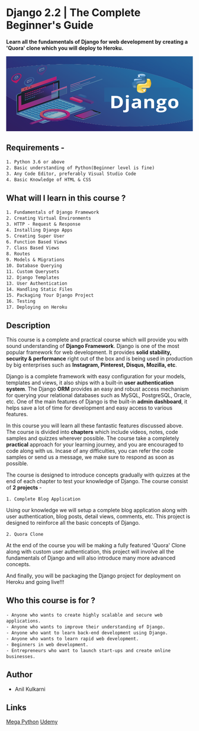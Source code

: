 # Django 2.2 | The Complete Beginner's Guide

**Learn all the fundamentals of Django for web development by creating a 'Quora' clone which you will deploy to Heroku.**

![Django Beginner](assets/img/quddle-udemy-banner-github.png)

## Requirements -

    1. Python 3.6 or above
    2. Basic understanding of Python(Beginner level is fine)
    3. Any Code Editor, preferably Visual Studio Code
    4. Basic Knowledge of HTML & CSS

## What will I learn in this course ?

    1. Fundamentals of Django Framework
    2. Creating Virtual Environments
    3. HTTP - Request & Response
    4. Installing Django Apps
    5. Creating Super User
    6. Function Based Views
    7. Class Based Views
    8. Routes
    9. Models & Migrations
    10. Database Querying
    11. Custom Querysets
    12. Django Templates
    13. User Authentication
    14. Handling Static Files
    15. Packaging Your Django Project
    16. Testing
    17. Deploying on Heroku

## Description

This course is a complete and practical course which will provide you with sound understanding of **Django Framework**. Django is one of the most popular framework for web development. It provides **solid stability, security & performance** right out of the box and is being used in production by big enterprises such as **Instagram, Pinterest, Disqus, Mozilla, etc**.

Django is a complete framework with easy configuration for your models, templates and views, it also ships with a built-in **user authentication system**. The Django **ORM** provides an easy and robust access mechanism for querying your relational databases such as MySQL, PostgreSQL, Oracle, etc. One of the main features of Django is the built-in **admin dashboard**, it helps save a lot of time for development and easy access to various features.

In this course you will learn all these fantastic features discussed above. The course is divided into **chapters** which include videos, notes, code samples and quizzes wherever possible. The course take a completely **practical** approach for your learning journey, and you are encouraged to code along with us. Incase of any difficulties, you can refer the code samples or send us a message, we make sure to respond as soon as possible.

The course is designed to introduce concepts gradually with quizzes at the end of each chapter to test your knowledge of Django. The course consist of **2 projects** -

    1. Complete Blog Application

Using our knowledge we will setup a complete blog application along with user authentication, blog posts, detail views, comments, etc. This project is designed to reinforce all the basic concepts of Django.

    2. Quora Clone

At the end of the course you will be making a fully featured 'Quora' Clone along with custom user authentication, this project will involve all the fundamentals of Django and will also introduce many more advanced concepts.

And finally, you will be packaging the Django project for deployment on Heroku and going live!!!

## Who this course is for ?

    - Anyone who wants to create highly scalable and secure web applications.
    - Anyone who wants to improve their understanding of Django.
    - Anyone who want to learn back-end development using Django.
    - Anyone who wants to learn rapid web development.
    - Beginners in web development.
    - Entrepreneurs who want to launch start-ups and create online businesses.

## Author

- Anil Kulkarni

## Links

[Mega Python](https://www.octallium.com/megapython)
[Udemy](https://www.octallium.com/megapython)
